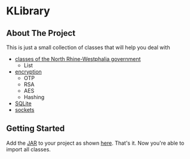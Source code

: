 # KLibrary

## About The Project

This is just a small collection of classes that will help you deal with <br> 
- [classes of the North Rhine-Westphalia government](src/KLibrary/Utils/AbiturKlassenUtils/)
  - List
- [encryption](src/main/java/KLibrary/Utils/EncryptionUtils.java)
  - OTP
  - RSA
  - AES
  - Hashing
- [SQLite](src/main/java/KLibrary/Utils/SQLUtils.java)
- [sockets](src/main/java/KLibrary/Utils/SocketManager.java)

## Getting Started

Add the [JAR](out/artifacts/KLibrary_jar) to your project as shown [here](https://stackoverflow.com/questions/1051640/correct-way-to-add-external-jars-lib-jar-to-an-intellij-idea-project). That's it. Now you're able to import all classes.
